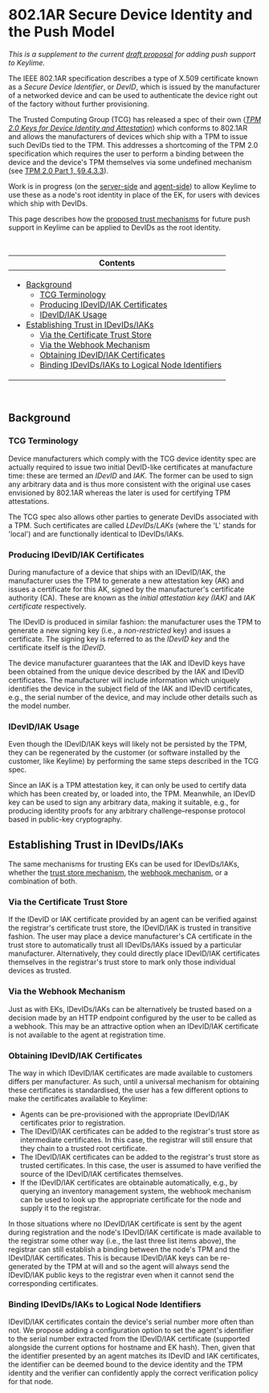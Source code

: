 # 802.1AR Secure Device Identity and the Push Model

_This is a supplement to the current [draft proposal](https://gist.github.com/stringlytyped/367dd6cd29141f4f97b142035203b12a) for adding push support to Keylime._

The IEEE 802.1AR specification describes a type of X.509 certificate known as a _Secure Device Identifier_, or _DevID_, which is issued by the manufacturer of a networked device and can be used to authenticate the device right out of the factory without further provisioning.

The Trusted Computing Group (TCG) has released a spec of their own ([_TPM 2.0 Keys for Device Identity and Attestation_](https://trustedcomputinggroup.org/wp-content/uploads/TPM-2p0-Keys-for-Device-Identity-and-Attestation_v1_r12_pub10082021.pdf)) which conforms to 802.1AR and allows the manufacturers of devices which ship with a TPM to issue such DevIDs tied to the TPM. This addresses a shortcoming of the TPM 2.0 specification which requires the user to perform a binding between the device and the device's TPM themselves via some undefined mechanism (see [TPM 2.0 Part 1, §9.4.3.3](https://trustedcomputinggroup.org/wp-content/uploads/TPM-Rev-2.0-Part-1-Architecture-01.07-2014-03-13.pdf#%5B%7B%22num%22%3A466%2C%22gen%22%3A0%7D%2C%7B%22name%22%3A%22XYZ%22%7D%2C70%2C698%2C0%5D)).

Work is in progress (on the [server-side](https://github.com/keylime/keylime/pull/1416) and [agent-side](https://github.com/keylime/rust-keylime/pull/608)) to allow Keylime to use these as a node's root identity in place of the EK, for users with devices which ship with DevIDs.

This page describes how the [proposed trust mechanisms](https://gist.github.com/stringlytyped/367dd6cd29141f4f97b142035203b12a#proposed-trust-mechanisms) for future push support in Keylime can be applied to DevIDs as the root identity.

<br>

<table>
<thead><tr>
    <th>Contents</th>
</tr></thead>
<tbody><tr><td>

- [Background](#background)
    - [TCG Terminology](#tcg-terminology)
    - [Producing IDevID/IAK Certificates](#producing-idevidiak-certificates)
    - [IDevID/IAK Usage](#long-term-keys)
- [Establishing Trust in IDevIDs/IAKs](#establishing-trust-in-idevidsiaks)
    - [Via the Certificate Trust Store](#via-the-certificate-trust-store)
    - [Via the Webhook Mechanism](#via-the-webhook-mechanism)
    - [Obtaining IDevID/IAK Certificates](#obtaining-idevidiak-certificates)
    - [Binding IDevIDs/IAKs to Logical Node Identifiers](#binding-idevidsiaks-to-logical-node-identifiers)

</td></tr></tbody></table>

<br>

## Background

### TCG Terminology

Device manufacturers which comply with the TCG device identity spec are actually required to issue two initial DevID-like certificates at manufacture time: these are termed an _IDevID_ and _IAK_. The former can be used to sign any arbitrary data and is thus more consistent with the original use cases envisioned by 802.1AR whereas the later is used for certifying TPM attestations.

The TCG spec also allows other parties to generate DevIDs associated with a TPM. Such certificates are called _LDevIDs_/_LAKs_ (where the 'L' stands for 'local') and are functionally identical to IDevIDs/IAKs.

### Producing IDevID/IAK Certificates

During manufacture of a device that ships with an IDevID/IAK, the manufacturer uses the TPM to generate a new attestation key (AK) and issues a certificate for this AK, signed by the manufacturer's certificate authority (CA). These are known as the _initial attestation key (IAK)_ and _IAK certificate_ respectively.

The IDevID is produced in similar fashion: the manufacturer uses the TPM to generate a new signing key (i.e., a _non-restricted_ key) and issues a certificate. The signing key is referred to as the _IDevID key_ and the certificate itself is the _IDevID_.

The device manufacturer guarantees that the IAK and IDevID keys have been obtained from the unique device described by the IAK and IDevID certificates. The manufacturer will include information which uniquely identifies the device in the subject field of the IAK and IDevID certificates, e.g., the serial number of the device, and may include other details such as the model number.

### IDevID/IAK Usage

Even though the IDevID/IAK keys will likely not be persisted by the TPM, they can be regenerated by the customer (or software installed by the customer, like Keylime) by performing the same steps described in the TCG spec.

Since an IAK is a TPM attestation key, it can only be used to certify data which has been created by, or loaded into, the TPM. Meanwhile, an IDevID key can be used to sign any arbitrary data, making it suitable, e.g., for producing identity proofs for any arbitrary challenge–response protocol based in public-key cryptography.


## Establishing Trust in IDevIDs/IAKs

The same mechanisms for trusting EKs can be used for IDevIDs/IAKs, whether the [trust store mechanism](https://gist.github.com/stringlytyped/367dd6cd29141f4f97b142035203b12a#certificate-trust-store), the [webhook mechanism](https://gist.github.com/stringlytyped/367dd6cd29141f4f97b142035203b12a#webhook-mechanism-for-custom-trust-decisions), or a combination of both.

### Via the Certificate Trust Store

If the IDevID or IAK certificate provided by an agent can be verified against the registrar's certificate trust store, the IDevID/IAK is trusted in transitive fashion. The user may place a device manufacturer's CA certificate in the trust store to automatically trust all IDevIDs/IAKs issued by a particular manufacturer. Alternatively, they could directly place IDevID/IAK certificates themselves in the registrar's trust store to mark only those individual devices as trusted.

### Via the Webhook Mechanism

Just as with EKs, IDevIDs/IAKs can be alternatively be trusted based on a decision made by an HTTP endpoint configured by the user to be called as a webhook. This may be an attractive option when an IDevID/IAK certificate is not available to the agent at registration time.

### Obtaining IDevID/IAK Certificates

The way in which IDevID/IAK certificates are made available to customers differs per manufacturer. As such, until a universal mechanism for obtaining these certificates is standardised, the user has a few different options to make the certificates available to Keylime:

- Agents can be pre-provisioned with the appropriate IDevID/IAK certificates prior to registration.
- The IDevID/IAK certificates can be added to the registrar's trust store as intermediate certificates. In this case, the registrar will still ensure that they chain to a trusted root certificate.
- The IDevID/IAK certificates can be added to the registrar's trust store as trusted certificates. In this case, the user is assumed to have verified the source of the IDevID/IAK certificates themselves.
- If the IDevID/IAK certificates are obtainable automatically, e.g., by querying an inventory management system, the webhook mechanism can be used to look up the appropriate certificate for the node and supply it to the registrar.

In those situations where no IDevID/IAK certificate is sent by the agent during registration and the node's IDevID/IAK certificate is made available to the registrar some other way (i.e., the last three list items above), the registrar can still establish a binding between the node's TPM and the IDevID/IAK certificates. This is because IDevID/IAK keys can be re-generated by the TPM at will and so the agent will always send the IDevID/IAK public keys to the registrar even when it cannot send the corresponding certificates.

### Binding IDevIDs/IAKs to Logical Node Identifiers

IDevID/IAK certificates contain the device's serial number more often than not. We propose adding a configuration option to set the agent's identifier to the serial number extracted from the IDevID/IAK certificate (supported alongside the current options for hostname and EK hash). Then, given that the identifier presented by an agent matches its IDevID and IAK certificates, the identifier can be deemed bound to the device identity and the TPM identity and the verifier can confidently apply the correct verification policy for that node.